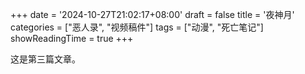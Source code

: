 +++ 
date = '2024-10-27T21:02:17+08:00' 
draft = false
title = '夜神月'
categories = ["恶人录", "视频稿件"]
tags = ["动漫", "死亡笔记"]
showReadingTime = true
+++

这是第三篇文章。

